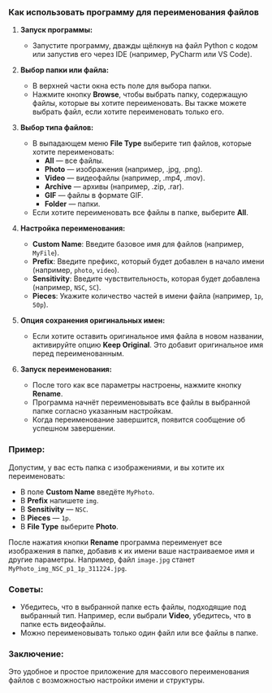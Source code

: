 ### Как использовать программу для переименования файлов

1. **Запуск программы:**
   - Запустите программу, дважды щёлкнув на файл Python с кодом или запустив его через IDE (например, PyCharm или VS Code).

2. **Выбор папки или файла:**
   - В верхней части окна есть поле для выбора папки.
   - Нажмите кнопку **Browse**, чтобы выбрать папку, содержащую файлы, которые вы хотите переименовать. Вы также можете выбрать файл, если хотите переименовать только его.

3. **Выбор типа файлов:**
   - В выпадающем меню **File Type** выберите тип файлов, которые хотите переименовать:
     - **All** — все файлы.
     - **Photo** — изображения (например, .jpg, .png).
     - **Video** — видеофайлы (например, .mp4, .mov).
     - **Archive** — архивы (например, .zip, .rar).
     - **GIF** — файлы в формате GIF.
     - **Folder** — папки.
   - Если хотите переименовать все файлы в папке, выберите **All**.

4. **Настройка переименования:**
   - **Custom Name**: Введите базовое имя для файлов (например, `MyFile`).
   - **Prefix**: Введите префикс, который будет добавлен в начало имени (например, `photo`, `video`).
   - **Sensitivity**: Введите чувствительность, которая будет добавлена (например, `NSC`, `SC`).
   - **Pieces**: Укажите количество частей в имени файла (например, `1p`, `50p`).

5. **Опция сохранения оригинальных имен:**
   - Если хотите оставить оригинальное имя файла в новом названии, активируйте опцию **Keep Original**. Это добавит оригинальное имя перед переименованным.

6. **Запуск переименования:**
   - После того как все параметры настроены, нажмите кнопку **Rename**.
   - Программа начнёт переименовывать все файлы в выбранной папке согласно указанным настройкам.
   - Когда переименование завершится, появится сообщение об успешном завершении.

### Пример:
Допустим, у вас есть папка с изображениями, и вы хотите их переименовать:
- В поле **Custom Name** введёте `MyPhoto`.
- В **Prefix** напишете `img`.
- В **Sensitivity** — `NSC`.
- В **Pieces** — `1p`.
- В **File Type** выберите **Photo**.

После нажатия кнопки **Rename** программа переименует все изображения в папке, добавив к их имени ваше настраиваемое имя и другие параметры. Например, файл `image.jpg` станет `MyPhoto_img_NSC_p1_1p_311224.jpg`.

### Советы:
- Убедитесь, что в выбранной папке есть файлы, подходящие под выбранный тип. Например, если выбрали **Video**, убедитесь, что в папке есть видеофайлы.
- Можно переименовывать только один файл или все файлы в папке.

### Заключение:
Это удобное и простое приложение для массового переименования файлов с возможностью настройки имени и структуры.
